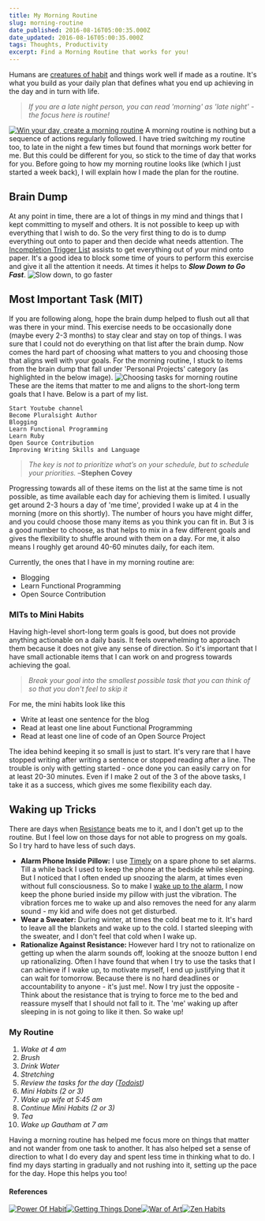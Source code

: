 ```yaml
---
title: My Morning Routine
slug: morning-routine
date_published: 2016-08-16T05:00:35.000Z
date_updated: 2016-08-16T05:00:35.000Z
tags: Thoughts, Productivity
excerpt: Find a Morning Routine that works for you!
---
```


Humans are [creatures of habit](https://www.youtube.com/watch?v=zdGbHY9VKVM) and things work well if made as a routine. It's what you build as your daily plan that defines what you end up achieving in the day and in turn with life.

> *If you are a late night person, you can read 'morning' as 'late night' - the focus here is routine!*

[![Win your day, create a morning routine](__GHOST_URL__/content/images/morning_routine.jpg)](https://www.pexels.com/photo/coffee-cup-notebook-pen-64775/%22)
A morning routine is nothing but a sequence of actions regularly followed. I have tried switching my routine too, to late in the night a few times but found that mornings work better for me. But this could be different for you, so stick to the time of day that works for you. Before going to how my morning routine looks like (which I just started a week back), I will explain how I made the plan for the routine.

## Brain Dump

At any point in time, there are a lot of things in my mind and things that I kept committing to myself and others. It is not possible to keep up with everything that I wish to do. So the very first thing to do is to dump everything out onto to paper and then decide what needs attention. The [Incompletion Trigger List](http://gettingthingsdone.com/wp-content/uploads/2014/10/Mind_Sweep_Trigger_List.pdf) assists to get everything out of your mind onto paper. It's a good idea to block some time of yours to perform this exercise and give it all the attention it needs. At times it helps to ***Slow Down to Go Fast***.
![Slow down, to go faster](__GHOST_URL__/content/images/morningroutine_slow_down.jpg)
## Most Important Task (MIT)

If you are following along, hope the brain dump helped to flush out all that was there in your mind. This exercise needs to be occasionally done (maybe every 2-3 months) to stay clear and stay on top of things. I was sure that I could not do everything on that list after the brain dump. Now comes the hard part of choosing what matters to you and choosing those that aligns well with your goals. For the morning routine, I stuck to items from the brain dump that fall under 'Personal Projects' category (as highlighted in the below image).
![Choosing tasks for morning routine](__GHOST_URL__/content/images/morning_routine_MIT.png)
These are the items that matter to me and aligns to the short-long term goals that I have. Below is a part of my list.

    Start Youtube channel
    Become Pluralsight Author
    Blogging
    Learn Functional Programming
    Learn Ruby
    Open Source Contribution
    Improving Writing Skills and Language
    

> *The key is not to prioritize what’s on your schedule, but to schedule your priorities.*
> –**Stephen Covey**

Progressing towards all of these items on the list at the same time is not possible, as time available each day for achieving them is limited. I usually get around 2-3 hours a day of 'me time', provided I wake up at 4 in the morning (more on this shortly). The number of hours you have might differ, and you could choose those many items as you think you can fit in. But 3 is a good number to choose, as that helps to mix in a few different goals and gives the flexibility to shuffle around with them on a day. For me, it also means I roughly get around 40-60 minutes daily, for each item.

Currently, the ones that I have in my morning routine are:

- Blogging
- Learn Functional Programming
- Open Source Contribution

### MITs to Mini Habits

Having high-level short-long term goals is good, but does not provide anything actionable on a daily basis. It feels overwhelming to approach them because it does not give any sense of direction. So it's important that I have small actionable items that I can work on and progress towards achieving the goal.

> *Break your goal into the smallest possible task that you can think of so that you don't feel to skip it*

For me, the mini habits look like this

- Write at least one sentence for the blog
- Read at least one line about Functional Programming
- Read at least one line of code of an Open Source Project

The idea behind keeping it so small is just to start. It's very rare that I have stopped writing after writing a sentence or stopped reading after a line. The trouble is only with getting started - once done you can easily carry on for at least 20-30 minutes. Even if I make 2 out of the 3 of the above tasks, I take it as a success, which gives me some flexibility each day.

## Waking up Tricks

There are days when [Resistance](https://en.wikipedia.org/wiki/Resistance_(creativity)) beats me to it, and I don't get up to the routine. But I feel low on those days for not able to progress on my goals. So I try hard to have less of such days.

- **Alarm Phone Inside Pillow:** I use [Timely](http://www.bitspin.ch/) on a spare phone to set alarms. Till a while back I used to keep the phone at the bedside while sleeping. But I noticed that I often ended up snoozing the alarm, at times even without full consciousness. So to make I [wake up to the alarm](__GHOST_URL__/blog/waking-up-early-is-all-about-waking-up-to-an-alarm/), I now keep the phone buried inside my pillow with just the vibration. The vibration forces me to wake up and also removes the need for any alarm sound - my kid and wife does not get disturbed.
- **Wear a Sweater:** During winter, at times the cold beat me to it. It's hard to leave all the blankets and wake up to the cold. I started sleeping with the sweater, and I don't feel that cold when I wake up.
- **Rationalize Against Resistance:** However hard I try not to rationalize on getting up when the alarm sounds off, looking at the snooze button I end up rationalizing. Often I have found that when I try to use the tasks that I can achieve if I wake up, to motivate myself, I end up justifying that it can wait for tomorrow. Because there is no hard deadlines or accountability to anyone - it's just me!. Now I try just the opposite - Think about the resistance that is trying to force me to the bed and reassure myself that I should not fall to it. The 'me' waking up after sleeping in is not going to like it then. So wake up!

### My Routine

1. *Wake at 4 am*
2. *Brush*
3. *Drink Water*
4. *Stretching*
5. *Review the tasks for the day ([Todoist](https://en.todoist.com/))*
6. *Mini Habits (2 or 3)*
7. *Wake up wife at 5:45 am*
8. *Continue Mini Habits (2 or 3)*
9. *Tea*
10. *Wake up Gautham at 7 am*

Having a morning routine has helped me focus more on things that matter and not wander from one task to another. It has also helped set a sense of direction to what I do every day and spent less time in thinking what to do. I find my days starting in gradually and not rushing into it, setting up the pace for the day. Hope this helps you too!

#### References
[![Power Of Habit](__GHOST_URL__/content/images/books_powerofhabit.jpg)](http://amzn.to/2a3wpUc)[![Getting Things Done](__GHOST_URL__/content/images/books_gtd.jpg)](http://amzn.to/2ahrOcr)[![War of Art](__GHOST_URL__/content/images/books_warofart.jpg)](http://amzn.to/2aek2R5)[![Zen Habits](__GHOST_URL__/content/images/books_zenhabits.jpg)](http://zenhabits.net/)
